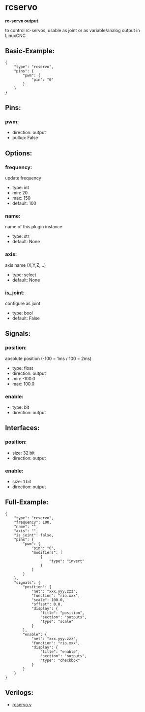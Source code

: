 # rcservo
**rc-servo output**

to control rc-servos, usable as joint or as variable/analog output in LinuxCNC

## Basic-Example:
```
{
    "type": "rcservo",
    "pins": {
        "pwm": {
            "pin": "0"
        }
    }
}
```

## Pins:
### pwm:

 * direction: output
 * pullup: False


## Options:
### frequency:
update frequency

 * type: int
 * min: 20
 * max: 150
 * default: 100

### name:
name of this plugin instance

 * type: str
 * default: None

### axis:
axis name (X,Y,Z,...)

 * type: select
 * default: None

### is_joint:
configure as joint

 * type: bool
 * default: False


## Signals:
### position:
absolute position (-100 = 1ms / 100 = 2ms)

 * type: float
 * direction: output
 * min: -100.0
 * max: 100.0

### enable:

 * type: bit
 * direction: output


## Interfaces:
### position:

 * size: 32 bit
 * direction: output

### enable:

 * size: 1 bit
 * direction: output


## Full-Example:
```
{
    "type": "rcservo",
    "frequency": 100,
    "name": "",
    "axis": "",
    "is_joint": false,
    "pins": {
        "pwm": {
            "pin": "0",
            "modifiers": [
                {
                    "type": "invert"
                }
            ]
        }
    },
    "signals": {
        "position": {
            "net": "xxx.yyy.zzz",
            "function": "rio.xxx",
            "scale": 100.0,
            "offset": 0.0,
            "display": {
                "title": "position",
                "section": "outputs",
                "type": "scale"
            }
        },
        "enable": {
            "net": "xxx.yyy.zzz",
            "function": "rio.xxx",
            "display": {
                "title": "enable",
                "section": "outputs",
                "type": "checkbox"
            }
        }
    }
}
```

## Verilogs:
 * [rcservo.v](rcservo.v)
